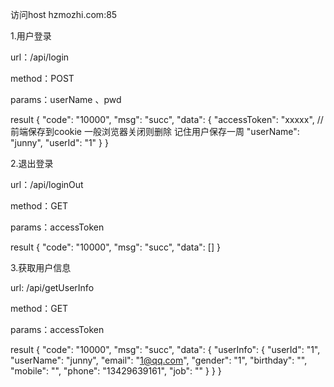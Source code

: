 访问host hzmozhi.com:85

1.用户登录

url：/api/login

method：POST

params：userName 、pwd

result 
{
    "code": "10000",
    "msg": "succ",
    "data": {
        "accessToken": "xxxxx",     //前端保存到cookie 一般浏览器关闭则删除  记住用户保存一周
        "userName": "junny",
        "userId": "1"
    }
}


2.退出登录

url：/api/loginOut

method：GET

params：accessToken

result 
{
    "code": "10000",
    "msg": "succ",
    "data": []
}

3.获取用户信息

url: /api/getUserInfo

method：GET

params：accessToken

result 
{
    "code": "10000",
    "msg": "succ",
    "data": {
        "userInfo": {
            "userId": "1",
            "userName": "junny",
            "email": "1@qq.com",
            "gender": "1",
            "birthday": "",
            "mobile": "",
            "phone": "13429639161",
            "job": ""
        }
    }
}